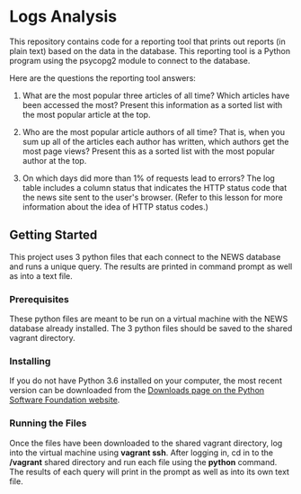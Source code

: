# Logs Analysis

This repository contains code for a reporting tool that prints out reports (in plain text) based on the data in the database. This reporting tool is a Python program using the psycopg2 module to connect to the database.

Here are the questions the reporting tool answers:

1. What are the most popular three articles of all time? Which articles have been accessed the most? Present this information as a sorted list with the most popular article at the top.

2. Who are the most popular article authors of all time? That is, when you sum up all of the articles each author has written, which authors get the most page views? Present this as a sorted list with the most popular author at the top.

3. On which days did more than 1% of requests lead to errors? The log table includes a column status that indicates the HTTP status code that the news site sent to the user's browser. (Refer to this lesson for more information about the idea of HTTP status codes.)

## Getting Started

This project uses 3 python files that each connect to the NEWS database and runs a unique query.  The results are printed in command prompt as well as into a text file.

### Prerequisites

These python files are meant to be run on a virtual machine with the NEWS database already installed.  The 3 python files should be saved to the shared vagrant directory.

### Installing

If you do not have Python 3.6 installed on your computer, the most recent version can be downloaded from the [Downloads page on the Python Software Foundation website](https://www.python.org/downloads/).

### Running the Files

Once the files have been downloaded to the shared vagrant directory, log into the virtual machine using **vagrant ssh**.  After logging in, cd in to the **/vagrant** shared directory and run each file using the **python** command.  The results of each query will print in the prompt as well as into its own text file.
